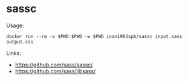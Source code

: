 # sassc

Usage:

```
docker run --rm -v $PWD:$PWD -w $PWD ivan1993spb/sassc input.sass output.css
```

Links:

* https://github.com/sass/sassc/
* https://github.com/sass/libsass/
